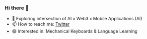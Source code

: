 ### Hi there 👋

- 🔭 Exploring intersection of AI x Web3 x Mobile Applications (AI)
- 📫 How to reach me: [Twitter](https://twitter.com/crypblizz)
- 😄 Interested in: Mechanical Keyboards & Language Learning

